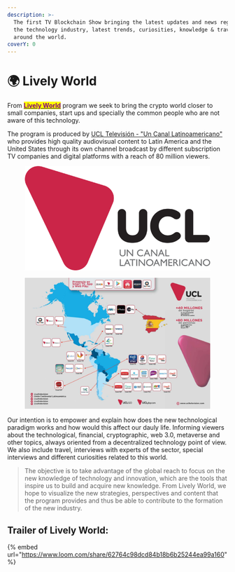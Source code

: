 ```yaml
---
description: >-
  The first TV Blockchain Show bringing the latest updates and news regarding
  the technology industry, latest trends, curiosities, knowledge & traveling
  around the world.
coverY: 0
---
```


# 🌍 Lively World

From [<mark style="color:purple;">**Lively World**</mark>](what-we-do.md#trailer-of-lively-world) program we seek to bring the crypto world closer to small companies, start ups and specially the common people who are not aware of this technology.&#x20;

The program is produced by [UCL Televisión - "Un Canal Latinoamericano"](https://www.ucltelevision.com) who provides high quality audiovisual content to Latin America and the United States through its own channel broadcast by different subscription TV companies and digital platforms with a reach of 80 million viewers.

<figure><img src="../.gitbook/assets/Logo-UCL_VeraTV 2 (1).png" alt=""><figcaption></figcaption></figure>

<figure><img src="../.gitbook/assets/Screenshot 2022-11-09 at 12.21.09.png" alt=""><figcaption></figcaption></figure>

Our intention is to empower and explain how does the new technological paradigm works and how would this affect our dauly life. Informing viewers about the technological, financial, cryptographic, web 3.0, metaverse and other topics, always oriented from a decentralized technology point of view. We also include travel, interviews with experts of the sector, special interviews and different curiosities related to this world.&#x20;

> The objective is to take advantage of the global reach to focus on the new knowledge of technology and innovation, which are the tools that inspire us to build and acquire new knowledge. From Lively World, we hope to visualize the new strategies, perspectives and content that the program provides and thus be able to contribute to the formation of the new industry.

## Trailer of Lively World:&#x20;

{% embed url="https://www.loom.com/share/62764c98dcd84b18b6b25244ea99a160" %}
